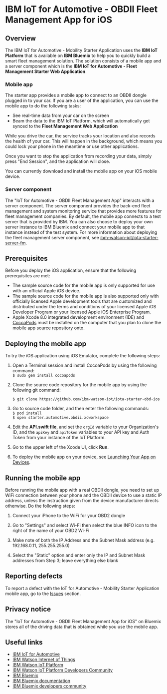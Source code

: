 # IBM IoT for Automotive - OBDII Fleet Management App for iOS


## Overview
The IBM IoT for Automotive - Mobility Starter Application uses the **IBM IoT Platform** that is available on **IBM Bluemix** to help you to quickly build a smart fleet management solution. The solution consists of a mobile app and a server component which is the **IBM IoT for Automotive - Fleet Management Starter Web Application**.

### Mobile app
The starter app provides a mobile app to connect to an OBDII dongle plugged in to your car. If you are a user of the application, you can use the mobile app to do the following tasks:

- See real-time data from your car on the screen
- Beam the data to the IBM IoT Platform, which will automatically get synced to the **Fleet Management Web Application**

While you drive the car, the service tracks your location and also records the health of your car. This will happen in the background, which means you could lock your phone in the meantime or use other applications.

Once you want to stop the application from recording your data, simply press "End Session", and the application will close.

You can currently download and install the mobile app on your iOS mobile device.

### Server component
The "IoT for Automotive - OBDII Fleet Management App" interacts with a server component. The server component provides the back-end fleet management and system monitoring service that provides more features for fleet management companies. By default, the mobile app connects to a test server that is provided by IBM. You can also choose to deploy your own server instance to IBM Bluemix and connect your mobile app to that instance instead of the test system. For more information about deploying the fleet management server component, see [ibm-watson-iot/iota-starter-server-fm](https://github.com/ibm-watson-iot/iota-starter-server-fm).


## Prerequisites

Before you deploy the iOS application, ensure that the following prerequisites are met:

- The sample source code for the mobile app is only supported for use with an official Apple iOS device.
- The sample source code for the mobile app is also supported only with officially licensed Apple development tools that are customized and distributed under the terms and conditions of your licensed Apple iOS Developer Program or your licensed Apple iOS Enterprise Program.
- Apple Xcode 8.0 integrated development environment (IDE) and [CocoaPods](https://cocoapods.org/) must be installed on the computer that you plan to clone the mobile app source repository onto.


## Deploying the mobile app

To try the iOS application using iOS Emulator, complete the following steps:

1. Open a Terminal session and install CocoaPods by using the following command:   
```$ sudo gem install cocoapods```    
1. Clone the source code repository for the mobile app by using the following git command:    

    ```$ git clone https://github.com/ibm-watson-iot/iota-starter-obd-ios```  
2. Go to source code folder, and then enter the following commands:   
```$ pod install```  
```$ open starter.automotive.obdii.xcworkspace```


3. Edit the **API.swift file**, and set the `orgId` variable to your Organization's ID, and the `apiKey` and `apiToken` variables to your API key and Auth Token from your instance of the IoT Platform.

4. Go to the upper left of the Xcode UI, click **Run**.

5. To deploy the mobile app on your device, see [Launching Your App on Devices](https://developer.apple.com/library/content/documentation/IDEs/Conceptual/AppDistributionGuide/LaunchingYourApponDevices/LaunchingYourApponDevices.html).

## Running the mobile app
Before running the mobile app with a real OBDII dongle, you need to set up WiFi connection between your phone and the OBDII device to use a static IP address, unless the instruction given from the device manufacturer directs otherwise. Do the following steps:

1. Connect your iPhone to the WiFi for your OBD2 dongle

2. Go to "Settings" and select Wi-Fi then select the blue INFO icon to the right of the name of your OBD2 Wi-Fi

3. Make note of both the IP Address and the Subnet Mask address (e.g. 192.168.0.11, 255.255.255.0)

4. Select the "Static" option and enter only the IP and Subnet Mask addresses from Step 3; leave everything else blank

## Reporting defects
To report a defect with the IoT for Automotive - Mobility Starter Application mobile app, go to the [Issues](https://github.com/ibm-watson-iot/iota-obdii-fleetmanagement-ios/issues) section.

## Privacy notice
The "IoT for Automotive - OBDII Fleet Management App for iOS" on Bluemix stores all of the driving data that is obtained while you use the mobile app.

## Useful links

- [IBM IoT for Automotive](http://www.ibm.com/internet-of-things/iot-industry/iot-automotive)
- [IBM Watson Internet of Things](http://www.ibm.com/internet-of-things/)  
- [IBM Watson IoT Platform](http://www.ibm.com/internet-of-things/iot-solutions/watson-iot-platform/)   
- [IBM Watson IoT Platform Developers Community](https://developer.ibm.com/iotplatform/)
- [IBM Bluemix](https://bluemix.net/)  
- [IBM Bluemix documentation](https://www.ng.bluemix.net/docs/)  
- [IBM Bluemix developers community](http://developer.ibm.com/bluemix) 
